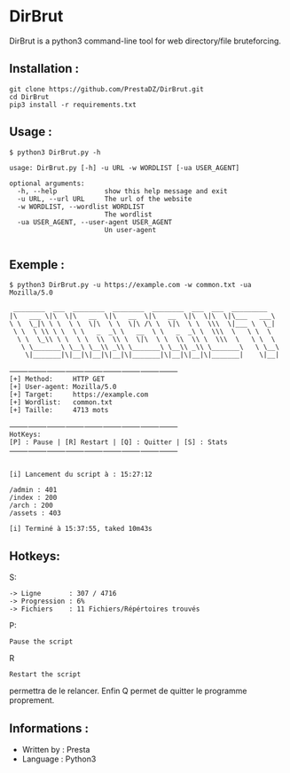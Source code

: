 # DirBrut

DirBrut is a python3 command-line tool for web directory/file bruteforcing.


## Installation :
```
git clone https://github.com/PrestaDZ/DirBrut.git
cd DirBrut
pip3 install -r requirements.txt
```

## Usage :

```
$ python3 DirBrut.py -h

usage: DirBrut.py [-h] -u URL -w WORDLIST [-ua USER_AGENT]

optional arguments:
  -h, --help            show this help message and exit
  -u URL, --url URL     The url of the website
  -w WORDLIST, --wordlist WORDLIST
                        The wordlist
  -ua USER_AGENT, --user-agent USER_AGENT
                        Un user-agent
                        
```


## Exemple :

```
$ python3 DirBrut.py -u https://example.com -w common.txt -ua Mozilla/5.0

 ________  ___  ________  ________  ________  ___  ___  _________
|\   ___ \|\  \|\   __  \|\   __  \|\   __  \|\  \|\  \|\___   ___\
\ \  \_|\ \ \  \ \  \|\  \ \  \|\ /\ \  \|\  \ \  \\\  \|___ \  \_|
 \ \  \ \\ \ \  \ \   _  _\ \   __  \ \   _  _\ \  \\\  \   \ \  \
  \ \  \_\\ \ \  \ \  \\  \\ \  \|\  \ \  \\  \\ \  \\\  \   \ \  \
   \ \_______\ \__\ \__\\ _\\ \_______\ \__\\ _\\ \_______\   \ \__\
    \|_______|\|__|\|__|\|__|\|_______|\|__|\|__|\|_______|    \|__|

⸻⸻⸻⸻⸻⸻⸻⸻⸻
[+] Method:     HTTP GET
[+] User-agent: Mozilla/5.0
[+] Target:     https://example.com
[+] Wordlist:   common.txt
[+] Taille:     4713 mots

⸻⸻⸻⸻⸻⸻⸻⸻⸻
HotKeys:
[P] : Pause | [R] Restart | [Q] : Quitter | [S] : Stats
⸻⸻⸻⸻⸻⸻⸻⸻⸻


[i] Lancement du script à : 15:27:12

/admin : 401
/index : 200
/arch : 200
/assets : 403

[i] Terminé à 15:37:55, taked 10m43s

```

## Hotkeys:

S:
```
-> Ligne       : 307 / 4716 
-> Progression : 6%
-> Fichiers    : 11 Fichiers/Répértoires trouvés
```

P:
```
Pause the script
```

R
```
Restart the script
```
permettra de le relancer. Enfin Q permet de quitter le programme proprement.


## Informations :

- Written by : Presta
- Language : Python3
